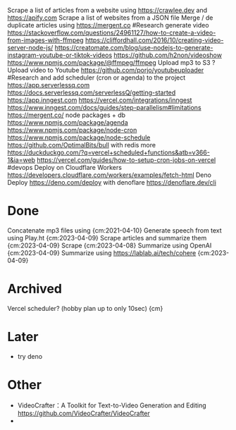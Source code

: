 Scrape a list of articles from a website using <https://crawlee.dev> and <https://apify.com>
Scrape a list of websites from a JSON file
Merge / de duplicate articles using https://mergent.co
#Research generate video
    <https://stackoverflow.com/questions/24961127/how-to-create-a-video-from-images-with-ffmpeg>
    <https://cliffordhall.com/2016/10/creating-video-server-node-js/>
    <https://creatomate.com/blog/use-nodejs-to-generate-instagram-youtube-or-tiktok-videos>
    <https://github.com/h2non/videoshow>
    <https://www.npmjs.com/package/@ffmpeg/ffmpeg>
Upload mp3 to S3 ?
Upload video to Youtube
    <https://github.com/porjo/youtubeuploader>
#Research and add scheduler (cron or agenda) to the project
    <https://app.serverlessq.com>
        <https://docs.serverlessq.com/serverlessQ/getting-started>
    <https://app.inngest.com>
        <https://vercel.com/integrations/inngest>
        <https://www.inngest.com/docs/guides/step-parallelism#limitations>
    <https://mergent.co/>
    node packages + db
        <https://www.npmjs.com/package/agenda>
        <https://www.npmjs.com/package/node-cron>
        <https://www.npmjs.com/package/node-schedule>
        <https://github.com/OptimalBits/bull> with redis
    more
        <https://duckduckgo.com/?q=vercel+scheduled+functions&atb=v366-1&ia=web>
        <https://vercel.com/guides/how-to-setup-cron-jobs-on-vercel>
#devops Deploy on
    Cloudflare Workers <https://developers.cloudflare.com/workers/examples/fetch-html>
    Deno Deploy <https://deno.com/deploy>
      with denoflare <https://denoflare.dev/cli>

# Done

Concatenate mp3 files using <audioconcat> {cm:2021-04-10}
Generate speech from text using Play.ht {cm:2023-04-09}
Scrape articles and summarize them {cm:2023-04-09}
    Scrape {cm:2023-04-08}
    Summarize using OpenAI {cm:2023-04-09}
    Summarize using https://lablab.ai/tech/cohere {cm:2023-04-09}

# Archived

Vercel scheduler? (hobby plan up to only 10sec) {cm}
<!-- https://vercel.com/docs/cron-jobs#limits -->

# Later

- try deno

# Other

- VideoCrafter：A Toolkit for Text-to-Video Generation and Editing <https://github.com/VideoCrafter/VideoCrafter>
- 